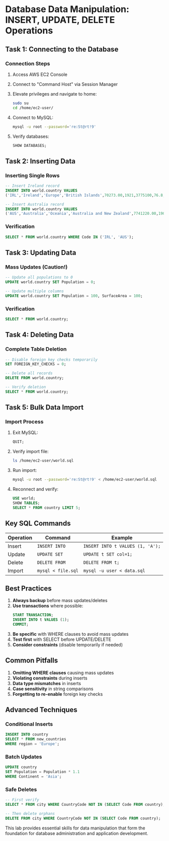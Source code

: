 # Database Data Manipulation: INSERT, UPDATE, DELETE Operations

## Task 1: Connecting to the Database

### Connection Steps
1. Access AWS EC2 Console
2. Connect to "Command Host" via Session Manager
3. Elevate privileges and navigate to home:
   ```bash
   sudo su
   cd /home/ec2-user/
   ```
4. Connect to MySQL:
   ```bash
   mysql -u root --password='re:St@rt!9'
   ```

5. Verify databases:
   ```sql
   SHOW DATABASES;
   ```

## Task 2: Inserting Data

### Inserting Single Rows
```sql
-- Insert Ireland record
INSERT INTO world.country VALUES 
('IRL','Ireland','Europe','British Islands',70273.00,1921,3775100,76.8,75921.00,73132.00,'Ireland/Éire','Republic',1447,'IE');

-- Insert Australia record
INSERT INTO world.country VALUES 
('AUS','Australia','Oceania','Australia and New Zealand',7741220.00,1901,18886000,79.8,351182.00,392911.00,'Australia','Constitutional Monarchy, Federation',135,'AU');
```

### Verification
```sql
SELECT * FROM world.country WHERE Code IN ('IRL', 'AUS');
```

## Task 3: Updating Data

### Mass Updates (Caution!)
```sql
-- Update all populations to 0
UPDATE world.country SET Population = 0;

-- Update multiple columns
UPDATE world.country SET Population = 100, SurfaceArea = 100;
```

### Verification
```sql
SELECT * FROM world.country;
```

## Task 4: Deleting Data

### Complete Table Deletion
```sql
-- Disable foreign key checks temporarily
SET FOREIGN_KEY_CHECKS = 0;

-- Delete all records
DELETE FROM world.country;

-- Verify deletion
SELECT * FROM world.country;
```

## Task 5: Bulk Data Import

### Import Process
1. Exit MySQL:
   ```sql
   QUIT;
   ```

2. Verify import file:
   ```bash
   ls /home/ec2-user/world.sql
   ```

3. Run import:
   ```bash
   mysql -u root --password='re:St@rt!9' < /home/ec2-user/world.sql
   ```

4. Reconnect and verify:
   ```sql
   USE world;
   SHOW TABLES;
   SELECT * FROM country LIMIT 5;
   ```

## Key SQL Commands

| Operation | Command | Example |
|-----------|---------|---------|
| Insert | `INSERT INTO` | `INSERT INTO t VALUES (1, 'A');` |
| Update | `UPDATE SET` | `UPDATE t SET col=1;` |
| Delete | `DELETE FROM` | `DELETE FROM t;` |
| Import | `mysql < file.sql` | `mysql -u user < data.sql` |

## Best Practices

1. **Always backup** before mass updates/deletes
2. **Use transactions** where possible:
   ```sql
   START TRANSACTION;
   INSERT INTO t VALUES (1);
   COMMIT;
   ```
3. **Be specific** with WHERE clauses to avoid mass updates
4. **Test first** with SELECT before UPDATE/DELETE
5. **Consider constraints** (disable temporarily if needed)

## Common Pitfalls

1. **Omitting WHERE clauses** causing mass updates
2. **Violating constraints** during inserts
3. **Data type mismatches** in inserts
4. **Case sensitivity** in string comparisons
5. **Forgetting to re-enable** foreign key checks

## Advanced Techniques

### Conditional Inserts
```sql
INSERT INTO country
SELECT * FROM new_countries
WHERE region = 'Europe';
```

### Batch Updates
```sql
UPDATE country
SET Population = Population * 1.1
WHERE Continent = 'Asia';
```

### Safe Deletes
```sql
-- First verify
SELECT * FROM city WHERE CountryCode NOT IN (SELECT Code FROM country);

-- Then delete orphans
DELETE FROM city WHERE CountryCode NOT IN (SELECT Code FROM country);
```

This lab provides essential skills for data manipulation that form the foundation for database administration and application development.